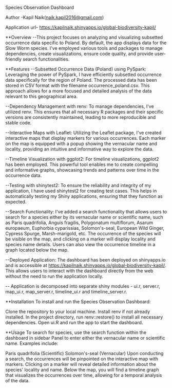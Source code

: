 Species Observation Dashboard

Author -Kapil Naik(naik.kapil2016@gmail.com)

Application url- https://kapilnaik.shinyapps.io/global-biodiversity-kapil/

**Overview
--This project focuses on analyzing and visualizing subsetted occurrence data specific to Poland. By default, the app displays data for the Slow Worm species. I've employed various tools and packages to manage dependencies, create visualizations, ensure code quality, and provide user-friendly search functionalities.

**Features
--Subsetted Occurrence Data (Poland) using PySpark: Leveraging the power of PySpark, I have efficiently subsetted occurrence data specifically for the region of Poland. The processed data has been stored in CSV format with the filename occurrence_poland.csv. This approach allows for a more focused and detailed analysis of the data relevant to this geographical area.

--Dependency Management with renv: To manage dependencies, I've utilized renv. This ensures that all necessary R packages and their specific versions are consistently maintained, leading to more reproducible and stable code.

--Interactive Maps with Leaflet: Utilizing the Leaflet package, I've created interactive maps that display markers for various occurrences. Each marker on the map is equipped with a popup showing the vernacular name and locality, providing an intuitive and informative way to explore the data.

--Timeline Visualization with ggplot2: For timeline visualizations, ggplot2 has been employed. This powerful tool enables me to create compelling and informative graphs, showcasing trends and patterns over time in the occurrence data.

--Testing with shinytest2: To ensure the reliability and integrity of my application, I have used shinytest2 for creating test cases. This helps in automatically testing my Shiny applications, ensuring that they function as expected.

--Search Functionality: I've added a search functionality that allows users to search for a species either by its vernacular name or scientific name, such as Paris quadrifolia, Anguis fragilis, Polygonatum multiflorum, Asarum europaeum, Euphorbia cyparissias, Solomon's-seal, European Wild Ginger, Cypress Spurge, Marsh-marigold, etc. The occurrence of the species will be visible on the map, and clicking on a marker will display locality and species name details. Users can also view the occurrence timeline in a graph located below the map.

--Deployed Application: The dashboard has been deployed on shinyapps.io and is accessible at https://kapilnaik.shinyapps.io/global-biodiversity-kapil/. This allows users to interact with the dashboard directly from the web without the need to run the application locally.

-- Application is decomposed into separate shiny modules - ui.r, server.r, map_ui.r, map_server.r, timeline_ui.r and timeline_server.r.

**Installation
To install and run the Species Observation Dashboard:

Clone the repository to your local machine.
Install renv if not already installed.
In the project directory, run renv::restore() to install all necessary dependencies.
Open ui.R and run the app to start the dashboard.

**Usage
To search for species, use the search function within the dashboard in sidebar Panel to enter either the vernacular name or scientific name. Examples include:

Paris quadrifolia (Scientific)
Solomon's-seal (Vernacular)
Upon conducting a search, the occurrences will be pinpointed on the interactive map with markers. Clicking on a marker will reveal detailed information about the species' locality and name. Below the map, you will find a timeline graph that visualizes the occurrences over time, allowing for a temporal analysis of the data.
